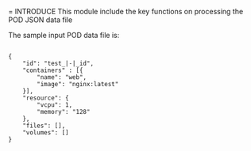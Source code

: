 = INTRODUCE
This module include the key functions on processing the POD JSON data file

The sample input POD data file is:

<pre><code>
{
	"id": "test_|-|_id",
	"containers" : [{
		"name": "web",
		"image": "nginx:latest"
	}],
	"resource": {
		"vcpu": 1,
		"memory": "128"
	},
	"files": [],
	"volumes": []
}
</code></pre>
